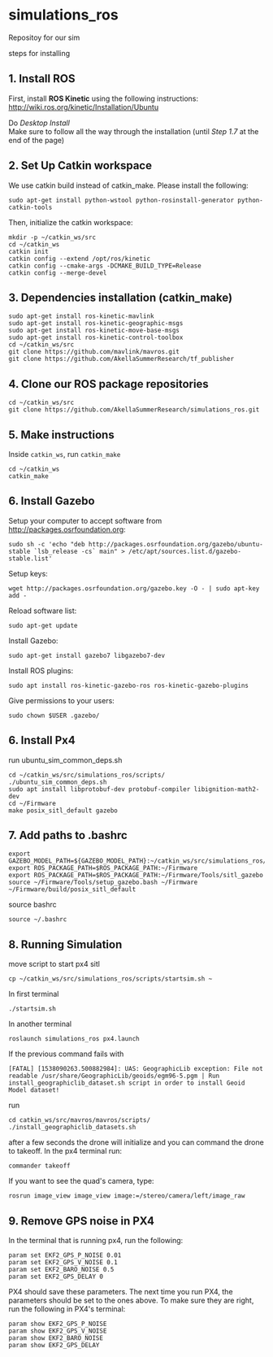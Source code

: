 # simulations_ros
Repositoy for our sim

steps for installing

## 1. Install ROS 

   First, install **ROS Kinetic** using the following instructions: http://wiki.ros.org/kinetic/Installation/Ubuntu 

   Do _Desktop Install_  
   Make sure to follow all the way through the installation (until _Step 1.7_ at the end of the page)

## 2. Set Up Catkin workspace 

We use catkin build instead of catkin_make. Please install the following: 
```
sudo apt-get install python-wstool python-rosinstall-generator python-catkin-tools
```

Then, initialize the catkin workspace: 
```
mkdir -p ~/catkin_ws/src
cd ~/catkin_ws
catkin init
catkin config --extend /opt/ros/kinetic
catkin config --cmake-args -DCMAKE_BUILD_TYPE=Release
catkin config --merge-devel
```

## 3. Dependencies installation (catkin_make)

```
sudo apt-get install ros-kinetic-mavlink
sudo apt-get install ros-kinetic-geographic-msgs
sudo apt-get install ros-kinetic-move-base-msgs
sudo apt-get install ros-kinetic-control-toolbox
cd ~/catkin_ws/src
git clone https://github.com/mavlink/mavros.git
git clone https://github.com/AkellaSummerResearch/tf_publisher
```

## 4. Clone our ROS package repositories

```
cd ~/catkin_ws/src 
git clone https://github.com/AkellaSummerResearch/simulations_ros.git
```

## 5. Make instructions 
   Inside `catkin_ws`, run `catkin_make`

```
cd ~/catkin_ws 
catkin_make 
```


## 6. Install Gazebo

Setup your computer to accept software from http://packages.osrfoundation.org:
```
sudo sh -c 'echo "deb http://packages.osrfoundation.org/gazebo/ubuntu-stable `lsb_release -cs` main" > /etc/apt/sources.list.d/gazebo-stable.list'
```

Setup keys:
```
wget http://packages.osrfoundation.org/gazebo.key -O - | sudo apt-key add - 
```

Reload software list: 
```
sudo apt-get update
```

Install Gazebo: 
```
sudo apt-get install gazebo7 libgazebo7-dev
```

Install ROS plugins: 
```
sudo apt install ros-kinetic-gazebo-ros ros-kinetic-gazebo-plugins
```

Give permissions to your users:
```
sudo chown $USER .gazebo/
```


## 6. Install Px4 

run ubuntu_sim_common_deps.sh
```
cd ~/catkin_ws/src/simulations_ros/scripts/
./ubuntu_sim_common_deps.sh
sudo apt install libprotobuf-dev protobuf-compiler libignition-math2-dev
cd ~/Firmware 
make posix_sitl_default gazebo
```
## 7. Add paths to .bashrc

```
export GAZEBO_MODEL_PATH=${GAZEBO_MODEL_PATH}:~/catkin_ws/src/simulations_ros/models
export ROS_PACKAGE_PATH=$ROS_PACKAGE_PATH:~/Firmware
export ROS_PACKAGE_PATH=$ROS_PACKAGE_PATH:~/Firmware/Tools/sitl_gazebo
source ~/Firmware/Tools/setup_gazebo.bash ~/Firmware ~/Firmware/build/posix_sitl_default
```
source bashrc
```
source ~/.bashrc
```

## 8. Running Simulation

move script to start px4 sitl 
```
cp ~/catkin_ws/src/simulations_ros/scripts/startsim.sh ~
```

In first terminal 
```
./startsim.sh
```
In another terminal

```
roslaunch simulations_ros px4.launch
```

If the previous command fails with

```
[FATAL] [1538090263.500882984]: UAS: GeographicLib exception: File not readable /usr/share/GeographicLib/geoids/egm96-5.pgm | Run install_geographiclib_dataset.sh script in order to install Geoid Model dataset!
```

run 
```
cd catkin_ws/src/mavros/mavros/scripts/
./install_geographiclib_datasets.sh
``` 

after a few seconds the drone will initialize and you can command the drone to takeoff. In the px4 terminal run:

```
commander takeoff
```

If you want to see the quad's camera, type:
```
rosrun image_view image_view image:=/stereo/camera/left/image_raw
```

## 9. Remove GPS noise in PX4

In the terminal that is running px4, run the following:

```
param set EKF2_GPS_P_NOISE 0.01
param set EKF2_GPS_V_NOISE 0.1
param set EKF2_BARO_NOISE 0.5
param set EKF2_GPS_DELAY 0
```

PX4 should save these parameters. The next time you run PX4, the parameters should be set to the ones above. To make sure they are right, run the following in PX4's terminal:

```
param show EKF2_GPS_P_NOISE
param show EKF2_GPS_V_NOISE
param show EKF2_BARO_NOISE
param show EKF2_GPS_DELAY
```
